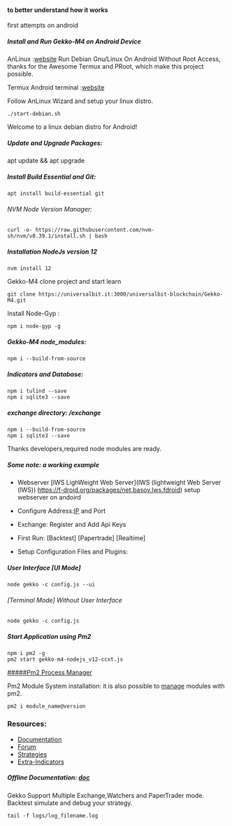#### to better understand how it works
first attempts on android



##### Install and Run Gekko-M4 on Android Device

AnLinux  :[website](https://github.com/EXALAB/AnLinux-App)
Run Debian Gnu/Linux On Android Without Root Access, 
thanks for the Awesome Termux and PRoot, which make this project possible.


Termux Android terminal  :[website](https://termux.dev/)


Follow AnLinux Wizard and setup your linux distro.

```
./start-debian.sh

```

Welcome to a linux debian distro for Android!



##### Update and Upgrade Packages:

apt update && apt upgrade


##### Install Build Essential and Git:

```
apt install build-essential git
```

###### NVM Node Version Manager:
```
curl -o- https://raw.githubusercontent.com/nvm-sh/nvm/v0.39.1/install.sh | bash
```


##### Installation NodeJs version 12

```
nvm install 12
```

Gekko-M4
clone project and start learn

```
git clone https://universalbit.it:3000/universalbit-blockchain/Gekko-M4.git
```

Install Node-Gyp :

```
npm i node-gyp -g
```

##### Gekko-M4 node_modules:

```
npm i --build-from-source
```

##### Indicators and Database:

```
npm i tulind --save
npm i sqlite3 --save
```

##### exchange directory: /exchange

```
npm i --build-from-source
npm i sqlite3 --save
```
Thanks developers,required node modules are ready.

##### Some note: a working example


* Webserver [lWS LighWeight Web Server](lWS (lightweight Web Server (lWS))
https://f-droid.org/packages/net.basov.lws.fdroid)
setup webserver on andoird []()

* Configure Address:[IP](https://universalbit.it:3000/universalbit-blockchain/Gekko-M4/src/master/docs/ip.md) and Port

* Exchange: 
Register and Add Api Keys

* First Run: [Backtest] [Papertrade] [Realtime] 


* Setup Configuration Files and Plugins:


##### User Interface [UI Mode]

```
node gekko -c config.js --ui
```

###### [Terminal Mode] Without User Interface
```
node gekko -c config.js
```


##### Start Application using Pm2
```
npm i pm2 -g
pm2 start gekko-m4-nodejs_v12-ccxt.js

```
[#####Pm2 Process Manager](https://pm2.keymetrics.io/)

Pm2 Module System installation:
it is also possible to [manage](https://pm2.keymetrics.io/docs/advanced/pm2-module-system/) modules with pm2.

```
pm2 i module_name@version

```
### Resources:
* [Documentation](https://gekko.wizb.it/docs/installation/installing_gekko.html)
* [Forum](https://forum.gekko.wizb.it/)
* [Strategies](https://github.com/xFFFFF/Gekko-Strategies)
* [Extra-Indicators](https://github.com/Gab0/gekko-extra-indicators)

##### Offline Documentation: [doc](https://universalbit.it/blockchain/shared-files/1093/docs.tar.gz)


Gekko Support Multiple Exchange,Watchers and PaperTrader mode.
Backtest simulate and debug your strategy.   

```
tail -f logs/log_filename.log
```